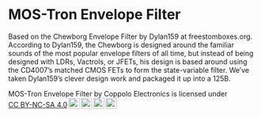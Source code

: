 # MOS-Tron Envelope Filter

Based on the Chewborg Envelope Filter by Dylan159 at freestomboxes.org. According to Dylan159, the Chewborg is designed around the familiar sounds of the most popular envelope filters of all time, but instead of being designed with LDRs, Vactrols, or JFETs, his design is based around using the CD4007’s matched CMOS FETs to form the state-variable filter. We’ve taken Dylan159’s clever design work and packaged it up into a 125B.

<p xmlns:cc="http://creativecommons.org/ns#" xmlns:dct="http://purl.org/dc/terms/"><span property="dct:title">MOS-Tron Envelope Filter</span> by <span property="cc:attributionName">Coppolo Electronics</span> is licensed under <a href="https://creativecommons.org/licenses/by-nc-sa/4.0/?ref=chooser-v1" target="_blank" rel="license noopener noreferrer" style="display:inline-block;">CC BY-NC-SA 4.0<img style="height:22px!important;margin-left:3px;vertical-align:text-bottom;" src="https://mirrors.creativecommons.org/presskit/icons/cc.svg?ref=chooser-v1" alt=""><img style="height:22px!important;margin-left:3px;vertical-align:text-bottom;" src="https://mirrors.creativecommons.org/presskit/icons/by.svg?ref=chooser-v1" alt=""><img style="height:22px!important;margin-left:3px;vertical-align:text-bottom;" src="https://mirrors.creativecommons.org/presskit/icons/nc.svg?ref=chooser-v1" alt=""><img style="height:22px!important;margin-left:3px;vertical-align:text-bottom;" src="https://mirrors.creativecommons.org/presskit/icons/sa.svg?ref=chooser-v1" alt=""></a></p>